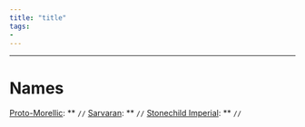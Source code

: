 ```yaml
---
title: "title"
tags:
-
---
```


---
# Names
[Proto-Morellic](languages/morellic/proto-morellic.md): ** `//`
[Sarvaran](languages/morellic/sarvaran/sarvaran.md): ** `//`
[Stonechild Imperial](languages/morellic/sarvaran/stonechild-imperial/stonehild-imperial.md): ** `//`